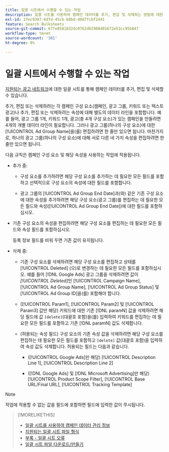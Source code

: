 ```yaml
---
title: 일괄 시트에서 수행할 수 있는 작업
description: 일괄 시트를 사용하여 캠페인 데이터를 추가, 편집 및 삭제하는 방법에 대한 일반 정보를 참조하십시오.
exl-id: 17ec9307-6dfd-45cb-b8bd-d0d7fcbf2d41
feature: Search Bulksheets
source-git-commit: 67fe8581832dc0762d62908d01672e53cc95b847
workflow-type: tm+mt
source-wordcount: '381'
ht-degree: 0%

---
```


# 일괄 시트에서 수행할 수 있는 작업

[지원되는 광고 네트워크](../bulksheet-about.md#bulksheet-functionality-by-network)에 대한 일괄 시트를 통해 캠페인 데이터를 추가, 편집 및 삭제할 수 있습니다.

추가, 편집 또는 삭제하려는 각 캠페인 구성 요소(캠페인, 광고 그룹, 키워드 또는 텍스트 광고)나 추가, 편집 또는 삭제하려는 속성에 대해 별도의 데이터 라인을 포함합니다. 예를 들어, 광고 그룹 1개, 키워드 1개, 광고(총 4개 구성 요소)가 있는 캠페인을 만들려면 4개의 개별 데이터 라인이 필요합니다. 그러나 광고 그룹(하나의 구성 요소)에 대한 [!UICONTROL Ad Group Name]을(를) 편집하려면 한 줄만 있으면 됩니다. 마찬가지로, 하나의 광고 그룹(하나의 구성 요소)에 대해 서로 다른 네 가지 속성을 편집하려면 한 줄만 있으면 됩니다.

다음 규칙은 캠페인 구성 요소 및 해당 속성을 사용하는 작업에 적용됩니다.

* 추가 중:

   * 구성 요소를 추가하려면 해당 구성 요소를 추가하는 데 필요한 모든 필드를 포함하고 선택적으로 구성 요소의 속성에 대한 필드를 포함합니다.

   * 광고 그룹의 [!UICONTROL Ad Group End Date]과(와) 같은 기존 구성 요소에 대한 속성을 추가하려면 해당 구성 요소(광고 그룹)를 편집하는 데 필요한 모든 필드와 속성([!UICONTROL Ad Group End Date])에 대한 필드를 포함하십시오.

* 기존 구성 요소의 속성을 편집하려면 해당 구성 요소를 편집하는 데 필요한 모든 필드와 속성 필드를 포함하십시오.

  등록 정보 필드를 비워 두면 기존 값이 유지됩니다.

* 삭제 중:

   * 기존 구성 요소를 삭제하려면 해당 구성 요소를 편집하고 상태를 [!UICONTROL Deleted] (으)로 변경하는 데 필요한 모든 필드를 포함하십시오. 예를 들어 [!DNL Google Ads] 광고 그룹을 삭제하려면 값이 <i>[!UICONTROL Deleted]</i>인 [!UICONTROL Campaign Name], [!UICONTROL Ad Group Name], [!UICONTROL Ad Group Status] 및 [!UICONTROL Ad Group ID]을(를) 포함해야 합니다.

   * ([!UICONTROL Param1], [!UICONTROL Param2] 및 [!UICONTROL Param3] 값만 해당) 키워드에 대한 기존 [!DNL paramN] 값을 삭제하려면 해당 필드에 값 `[delete]`(대괄호 포함)을(를) 입력하여 키워드를 편집하는 데 필요한 모든 필드를 포함하고 기존 [!DNL paramN] 값도 삭제합니다.

   * (허용되는 속성 필드) 구성 요소의 기존 속성 값을 삭제하려면 해당 구성 요소를 편집하는 데 필요한 모든 필드를 포함하고 `[delete]` 값(대괄호 포함)을 입력하여 속성 값도 삭제합니다. 허용되는 필드는 다음과 같습니다.

      * ([!UICONTROL Google Ads]만 해당) [!UICONTROL Description Line 1], [!UICONTROL Description Line 2]

      * ([!DNL Google Ads] 및 [!DNL Microsoft Advertising]만 해당) [!UICONTROL Product Scope Filter], [!UICONTROL Base URL/Final URL], [!UICONTROL Tracking Template]

>[!NOTE]
>
>작업에 적용할 수 없는 값을 필드에 포함하면 필드에 입력한 값이 무시됩니다.

>[!MORELIKETHIS]
>
>* [일괄 시트를 사용하여 캠페인 데이터 관리 정보](../bulksheet-about.md)
>* [지원되는 일괄 시트 파일 형식](bulksheet-file-formats.md)
>* [부록 - 일괄 시트 오류](../bulksheet-errors.md)
>* [일괄 시트 파일 다운로드/만들기](../bulksheet-download.md)
